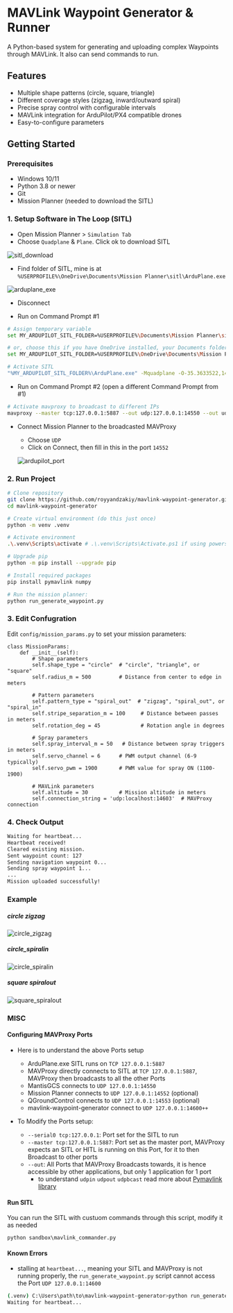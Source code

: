 # MAVLink Waypoint Generator & Runner

A Python-based system for generating and uploading complex Waypoints through MAVLink. It also can send commands to run.

## Features

- Multiple shape patterns (circle, square, triangle)
- Different coverage styles (zigzag, inward/outward spiral)
- Precise spray control with configurable intervals
- MAVLink integration for ArduPilot/PX4 compatible drones
- Easy-to-configure parameters

## Getting Started

### Prerequisites

- Windows 10/11
- Python 3.8 or newer
- Git
- Mission Planner (needed to download the SITL)

### 1. Setup Software in The Loop (SITL)
- Open Mission Planner > `Simulation Tab`
- Choose `Quadplane` & `Plane`. Click ok to download SITL

![sitl_download](docs/sitl_download.png)

- Find folder of SITL, mine is at `%USERPROFILE%\OneDrive\Documents\Mission Planner\sitl\ArduPlane.exe`

![arduplane_exe](docs/arduplane_exe.png)

- Disconnect

- Run on Command Prompt #1
```bash
# Assign temporary variable
set MY_ARDUPILOT_SITL_FOLDER=%USERPROFILE%\Documents\Mission Planner\sitl

# or, choose this if you have OneDrive installed, your Documents folder probably have moved here
set MY_ARDUPILOT_SITL_FOLDER=%USERPROFILE%\OneDrive\Documents\Mission Planner\sitl

# Activate SITL
"%MY_ARDUPILOT_SITL_FOLDER%\ArduPlane.exe" -Mquadplane -O-35.3633522,149.1652409,587.067920000005,0 -s1 --serial0 tcp:127.0.0.1 --defaults "%MY_ARDUPILOT_SITL_FOLDER%\default_params\quadplane.parm"
```

- Run on Command Prompt #2 (open a different Command Prompt from #1)
```bash
# Activate mavproxy to broadcast to different IPs
mavproxy --master tcp:127.0.0.1:5887 --out udp:127.0.0.1:14550 --out udp:127.0.0.1:14552 --out udp:localhost:14601 --out udpin:localhost:14602 --out udpout:localhost:14603 --out udpbcast:192.168.2.255:14700
```

- Connect Mission Planner to the broadcasted MAVProxy
    - Choose `UDP`
    - Click on Connect, then fill in this in the port `14552`
    
    ![ardupilot_port](docs/ardupilot_port.png)

### 2. Run Project

```bash
# Clone repository
git clone https://github.com/royyandzakiy/mavlink-waypoint-generator.git
cd mavlink-waypoint-generator

# Create virtual environment (do this just once)
python -m venv .venv

# Activate environment
.\.venv\Scripts\activate # .\.venv\Scripts\Activate.ps1 if using powershell

# Upgrade pip
python -m pip install --upgrade pip

# Install required packages
pip install pymavlink numpy

# Run the mission planner:
python run_generate_waypoint.py
```

### 3. Edit Confugration
Edit `config/mission_params.py` to set your mission parameters:
```
class MissionParams:
    def __init__(self):
        # Shape parameters
        self.shape_type = "circle"  # "circle", "triangle", or "square"
        self.radius_m = 500         # Distance from center to edge in meters
        
        # Pattern parameters
        self.pattern_type = "spiral_out"  # "zigzag", "spiral_out", or "spiral_in"
        self.stripe_separation_m = 100     # Distance between passes in meters
        self.rotation_deg = 45             # Rotation angle in degrees
        
        # Spray parameters
        self.spray_interval_m = 50   # Distance between spray triggers in meters
        self.servo_channel = 6      # PWM output channel (6-9 typically)
        self.servo_pwm = 1900       # PWM value for spray ON (1100-1900)
        
        # MAVLink parameters
        self.altitude = 30          # Mission altitude in meters
        self.connection_string = 'udp:localhost:14603'  # MAVProxy connection
```

### 4. Check Output
```bash
Waiting for heartbeat...
Heartbeat received!
Cleared existing mission.
Sent waypoint count: 127
Sending navigation waypoint 0...
Sending spray waypoint 1...
...
Mission uploaded successfully!
```

### Example
##### circle zigzag
![circle_zigzag](docs/circle_zigzag.png)

##### circle_spiralin
![circle_spiralin](docs/circle_spiralin.png)

##### square spiralout
![square_spiralout](docs/square_spiralout.png)

### MISC
#### Configuring MAVProxy Ports
- Here is to understand the above Ports setup
    - ArduPlane.exe SITL runs on `TCP 127.0.0.1:5887`
    - MAVProxy directly connects to SITL at `TCP 127.0.0.1:5887`, MAVProxy then broadcasts to all the other Ports
    - MantisGCS connects to `UDP 127.0.0.1:14550`
    - Mission Planner connects to `UDP 127.0.0.1:14552` (optional)
    - QGroundControl connects to `UDP 127.0.0.1:14553` (optional)
    - mavlink-waypoint-generator connect to `UDP 127.0.0.1:14600++`

- To Modify the Ports setup:
    - `--serial0 tcp:127.0.0.1`: Port set for the SITL to run
    - `--master tcp:127.0.0.1:5887`: Port set as the master port, MAVProxy expects an SITL or HITL is running on this Port, for it to then Broadcast to other ports
    - `--out`: All Ports that MAVProxy Broadcasts towards, it is hence accessible by other applications, but only 1 application for 1 port
        - to understand `udpin` `udpout` `udpbcast` read more about [Pymavlink library](https://mavlink.io/en/mavgen_python/)

#### Run SITL
You can run the SITL with custuom commands through this script, modify it as needed

`python sandbox\mavlink_commander.py`

#### Known Errors
- stalling at `heartbeat...`, meaning your SITL and MAVProxy is not running properly, the `run_generate_waypoint.py` script cannot access the Port `UDP 127.0.0.1:14600`
```bash
(.venv) C:\Users\path\to\mavlink-waypoint-generator>python run_generate_waypoint.py
Waiting for heartbeat...
```